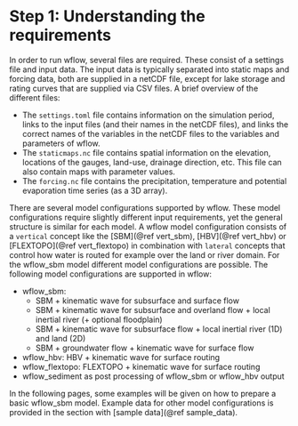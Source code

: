 # Step 1: Understanding the requirements

In order to run wflow, several files are required. These consist of a settings file and
input data. The input data is typically separated into static maps and forcing data, both
are supplied in a netCDF file, except for lake storage and rating curves that are supplied
via CSV files. A brief overview of the different files:

 - The `settings.toml` file contains information on the simulation period, links to the
   input files (and their names in the netCDF files), and links the correct names of the
   variables in the netCDF files to the variables and parameters of wflow.
 - The `staticmaps.nc` file contains spatial information on the elevation, locations of the
   gauges, land-use, drainage direction, etc. This file can also contain maps with parameter
   values.
 - The `forcing.nc` file contains the precipitation, temperature and potential evaporation
   time series (as a 3D array).

There are several model configurations supported by wflow. These model configurations
require slightly different input requirements, yet the general structure is similar for each
model. A wflow model configuration consists of a `vertical` concept like the [SBM](@ref
vert_sbm), [HBV](@ref vert_hbv) or [FLEXTOPO](@ref vert_flextopo) in
combination with `lateral` concepts that control how water is routed for example over the
land or river domain. For the wflow\_sbm model different model configurations are possible.
The following model configurations are supported in wflow:

 - wflow\_sbm:
    - SBM + kinematic wave for subsurface and surface flow
    - SBM + kinematic wave for subsurface and overland flow + local inertial river (+
      optional floodplain)
    - SBM + kinematic wave for subsurface flow + local inertial river (1D) and land (2D)
    - SBM + groundwater flow + kinematic wave for surface flow
 - wflow\_hbv: HBV + kinematic wave for surface routing
 - wflow\_flextopo: FLEXTOPO + kinematic wave for surface routing
 - wflow\_sediment as post processing of wflow\_sbm or wflow\_hbv output

In the following pages, some examples will be given on how to prepare a basic wflow\_sbm
model. Example data for other model configurations is provided in the section with [sample
data](@ref sample_data).